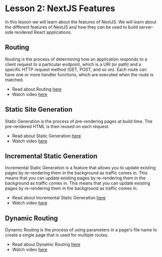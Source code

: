 <h1>Lesson 2: NextJS Features</h1>

In this lesson we will learn about the features of NextJS. We will learn about the different features of NextJS and how they can be used to build server-side rendered React applications.

## Routing

Routing is the process of determining how an application responds to a client request to a particular endpoint, which is a URI (or path) and a specific HTTP request method (GET, POST, and so on). Each route can have one or more handler functions, which are executed when the route is matched.

- Read about Routing <a href="https://nextjs.org/docs/routing/introduction">here</a>
- Watch video <a href="https://www.youtube.com/watch?v=WSAWla66zrM&list=PL_c9BZzLwBRKFRIBWEWYCnV4Lk9HE3eYJ&index=74&ab_channel=CalebCurry">here</a>

## Static Site Generation

Static Generation is the process of pre-rendering pages at build time. The pre-rendered HTML is then reused on each request.

- Read about Static Generation <a href="https://nextjs.org/docs/basic-features/pages#static-generation-recommended">here</a>
- Watch video <a href="https://www.youtube.com/watch?v=jTYp49jxgsA&list=PL_c9BZzLwBRKFRIBWEWYCnV4Lk9HE3eYJ&index=75&ab_channel=CalebCurry">here</a>

## Incremental Static Generation

Incremental Static Generation is a feature that allows you to update existing pages by re-rendering them in the background as traffic comes in. This means that you can update existing pages by re-rendering them in the background as traffic comes in. This means that you can update existing pages by re-rendering them in the background as traffic comes in.

- Read about Incremental Static Generation <a href="https://nextjs.org/docs/basic-features/data-fetching#incremental-static-regeneration">here</a>
- Watch video <a href="https://www.youtube.com/watch?v=KDvrNIdtj_8&list=PL_c9BZzLwBRKFRIBWEWYCnV4Lk9HE3eYJ&index=77&ab_channel=CalebCurry">here</a>
  
## Dynamic Routing

Dynamic Routing is the process of using parameters in a page's file name to create a single page that is used for multiple routes.

- Read about Dynamic Routing <a href="https://nextjs.org/docs/routing/dynamic-routes">here</a>
- Watch video <a href="https://www.youtube.com/watch?v=ZS6eDWV3mRk&list=PL_c9BZzLwBRKFRIBWEWYCnV4Lk9HE3eYJ&index=78&ab_channel=CalebCurry">here</a>